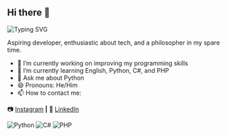## Hi there 👋

![Typing SVG](https://readme-typing-svg.demolab.com?font=Fira+Code&pause=1000&color=00FF00&width=600&size=35&lines=Baroli03;Welcome+to+my+Profile;Developer+in+Progress...)

Aspiring developer, enthusiastic about tech, and a philosopher in my spare time.

- 🔭 I’m currently working on improving my programming skills  
- 🌱 I’m currently learning English, Python, C#, and PHP  
- 💬 Ask me about Python   
- 😄 Pronouns: He/Him
- 📫 How to contact me: 

📷 [Instagram][instagram] **|** 👔 [LinkedIn][linkedin]

[instagram]: https://www.instagram.com/baroli03  
[linkedin]: https://linkedin.com/in/eduardo-baroli-229b56316

![Python](https://img.shields.io/badge/Python-3670A0?style=for-the-badge&logo=python&logoColor=white)
![C#](https://img.shields.io/badge/C%23-239120?style=for-the-badge&logo=c-sharp&logoColor=white)
![PHP](https://img.shields.io/badge/PHP-777BB4?style=for-the-badge&logo=php&logoColor=white)

